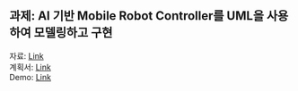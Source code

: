 ## 과제: AI 기반 Mobile Robot Controller를 UML을 사용하여 모델링하고 구현  
  
자료: [Link](https://drive.google.com/drive/folders/1w37X6F2oTjQ1DXIebN4X8zLBJp839Lpl) <br>
계획서: [Link](https://docs.google.com/document/d/1UqMwTojHVScyGVyqJdxZVk9THrqThlbZ/edit?usp=drive_link&ouid=113075564234809645071&rtpof=true&sd=true) <br>
Demo: [Link](https://dthcs.github.io/mobile_robot_controller/)

